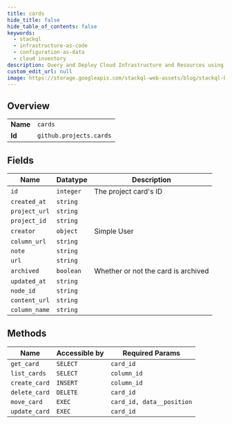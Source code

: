 ```yaml
---
title: cards
hide_title: false
hide_table_of_contents: false
keywords:
  - stackql
  - infrastructure-as-code
  - configuration-as-data
  - cloud inventory
description: Query and Deploy Cloud Infrastructure and Resources using SQL
custom_edit_url: null
image: https://storage.googleapis.com/stackql-web-assets/blog/stackql-blog-post-featured-image.png
---
```

  
    

## Overview
<table><tbody>
<tr><td><b>Name</b></td><td><code>cards</code></td></tr>
<tr><td><b>Id</b></td><td><code>github.projects.cards</code></td></tr>
</tbody></table>

## Fields
| Name | Datatype | Description |
| ---- | -------- | ----------- |
| `id` | `integer` | The project card's ID |
| `created_at` | `string` |  |
| `project_url` | `string` |  |
| `project_id` | `string` |  |
| `creator` | `object` | Simple User |
| `column_url` | `string` |  |
| `note` | `string` |  |
| `url` | `string` |  |
| `archived` | `boolean` | Whether or not the card is archived |
| `updated_at` | `string` |  |
| `node_id` | `string` |  |
| `content_url` | `string` |  |
| `column_name` | `string` |  |
## Methods
| Name | Accessible by | Required Params |
| ---- | ------------- | --------------- |
| `get_card` | `SELECT` | `card_id` |
| `list_cards` | `SELECT` | `column_id` |
| `create_card` | `INSERT` | `column_id` |
| `delete_card` | `DELETE` | `card_id` |
| `move_card` | `EXEC` | `card_id, data__position` |
| `update_card` | `EXEC` | `card_id` |
